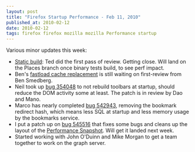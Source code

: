 ```yaml
---
layout: post
title: "Firefox Startup Performance - Feb 11, 2010"
published_at: 2010-02-12
date: 2010-02-12
tags: firefox firefox mozilla mozilla Performance startup
---
```


Various minor updates this week:

*   [Static build](https://bugzilla.mozilla.org/show_bug.cgi?id=525013): Ted did the first pass of review. Getting close. Will land on the Places branch once binary tests build, to see perf impact.
*   Ben's [fastload cache replacement](https://bugzilla.mozilla.org/show_bug.cgi?id=520309) is still waiting on first-review from Ben Smedberg.
*   Neil took up [bug 354048](https://bugzilla.mozilla.org/show_bug.cgi?id=354048) to not rebuild toolbars at startup, should reduce the DOM activity some at least. The patch is in review by Dao and Mano.
*   Marco has nearly completed [bug 542943](https://bugzilla.mozilla.org/show_bug.cgi?id=542943), removing the bookmark redirect hash, which means less SQL at startup and less memory usage by the bookmarks service.
*   I put a patch up on [bug 545516](https://bugzilla.mozilla.org/show_bug.cgi?id=545516) that fixes some bugs and cleans up the layout of the [Performance Snapshot](http://graphs.mozilla.org/dashboard/snapshot/). Will get it landed next week.
*   Started working with John O'Duinn and Mike Morgan to get a team together to work on the graph server.